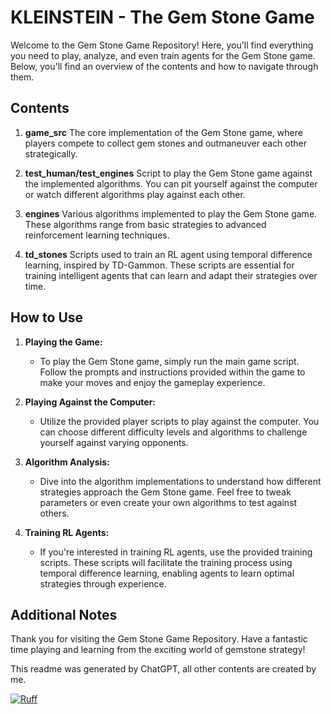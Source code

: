 KLEINSTEIN - The Gem Stone Game
=======

Welcome to the Gem Stone Game Repository!
Here, you'll find everything you need to play, analyze, and even train agents for the Gem Stone game. Below, you'll find an overview of the contents and how to navigate through them.

Contents
---

1. **game_src**
    The core implementation of the Gem Stone game, where players compete to collect gem stones and outmaneuver each other strategically.
  
2. **test_human/test_engines**
    Script to play the Gem Stone game against the implemented algorithms. You can pit yourself against the computer or watch different algorithms play against each other.
  
3. **engines**
    Various algorithms implemented to play the Gem Stone game. These algorithms range from basic strategies to advanced reinforcement learning techniques.

4. **td_stones**
    Scripts used to train an RL agent using temporal difference learning, inspired by TD-Gammon. These scripts are essential for training intelligent agents that can learn and adapt their strategies over time.

How to Use
---

1. **Playing the Game:**
    - To play the Gem Stone game, simply run the main game script. Follow the prompts and instructions provided within the game to make your moves and enjoy the gameplay experience.

2. **Playing Against the Computer:**
    - Utilize the provided player scripts to play against the computer. You can choose different difficulty levels and algorithms to challenge yourself against varying opponents.

3. **Algorithm Analysis:**
    - Dive into the algorithm implementations to understand how different strategies approach the Gem Stone game. Feel free to tweak parameters or even create your own algorithms to test against others.

4. **Training RL Agents:**
    - If you're interested in training RL agents, use the provided training scripts. These scripts will facilitate the training process using temporal difference learning, enabling agents to learn optimal strategies through experience.

Additional Notes
---

Thank you for visiting the Gem Stone Game Repository. Have a fantastic time playing and learning from the exciting world of gemstone strategy!

This readme was generated by ChatGPT, all other contents are created by me.

[![Ruff](https://img.shields.io/endpoint?url=https://raw.githubusercontent.com/astral-sh/ruff/main/assets/badge/v2.json)](https://github.com/astral-sh/ruff)